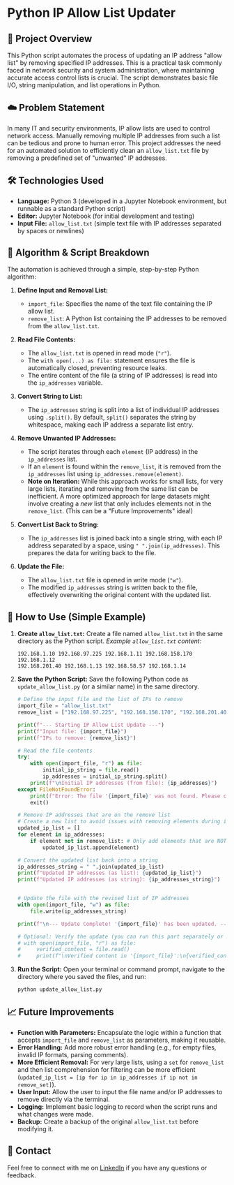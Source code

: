 # Python IP Allow List Updater

## 🎯 Project Overview

This Python script automates the process of updating an IP address "allow list" by removing specified IP addresses. This is a practical task commonly faced in network security and system administration, where maintaining accurate access control lists is crucial. The script demonstrates basic file I/O, string manipulation, and list operations in Python.

## ☁️ Problem Statement

In many IT and security environments, IP allow lists are used to control network access. Manually removing multiple IP addresses from such a list can be tedious and prone to human error. This project addresses the need for an automated solution to efficiently clean an `allow_list.txt` file by removing a predefined set of "unwanted" IP addresses.

## 🛠️ Technologies Used

* **Language:** Python 3 (developed in a Jupyter Notebook environment, but runnable as a standard Python script)
* **Editor:** Jupyter Notebook (for initial development and testing)
* **Input File:** `allow_list.txt` (simple text file with IP addresses separated by spaces or newlines)

## 🧠 Algorithm & Script Breakdown

The automation is achieved through a simple, step-by-step Python algorithm:

1.  **Define Input and Removal List:**
    * `import_file`: Specifies the name of the text file containing the IP allow list.
    * `remove_list`: A Python list containing the IP addresses to be removed from the `allow_list.txt`.

2.  **Read File Contents:**
    * The `allow_list.txt` is opened in read mode (`"r"`).
    * The `with open(...) as file:` statement ensures the file is automatically closed, preventing resource leaks.
    * The entire content of the file (a string of IP addresses) is read into the `ip_addresses` variable.

3.  **Convert String to List:**
    * The `ip_addresses` string is split into a list of individual IP addresses using `.split()`. By default, `split()` separates the string by whitespace, making each IP address a separate list entry.

4.  **Remove Unwanted IP Addresses:**
    * The script iterates through each `element` (IP address) in the `ip_addresses` list.
    * If an `element` is found within the `remove_list`, it is removed from the `ip_addresses` list using `ip_addresses.remove(element)`.
    * **Note on Iteration:** While this approach works for small lists, for very large lists, iterating and removing from the same list can be inefficient. A more optimized approach for large datasets might involve creating a *new* list that only includes elements not in the `remove_list`. (This can be a "Future Improvements" idea!)

5.  **Convert List Back to String:**
    * The `ip_addresses` list is joined back into a single string, with each IP address separated by a space, using `" ".join(ip_addresses)`. This prepares the data for writing back to the file.

6.  **Update the File:**
    * The `allow_list.txt` file is opened in write mode (`"w"`).
    * The modified `ip_addresses` string is written back to the file, effectively overwriting the original content with the updated list.

## 🚀 How to Use (Simple Example)

1.  **Create `allow_list.txt`:**
    Create a file named `allow_list.txt` in the same directory as the Python script.
    *Example `allow_list.txt` content:*
    ```
    192.168.1.10 192.168.97.225 192.168.1.11 192.168.158.170 192.168.1.12
    192.168.201.40 192.168.1.13 192.168.58.57 192.168.1.14
    ```

2.  **Save the Python Script:**
    Save the following Python code as `update_allow_list.py` (or a similar name) in the same directory.

    ```python
    # Define the input file and the list of IPs to remove
    import_file = "allow_list.txt"
    remove_list = ["192.168.97.225", "192.168.158.170", "192.168.201.40", "192.168.58.57"]

    print(f"--- Starting IP Allow List Update ---")
    print(f"Input file: {import_file}")
    print(f"IPs to remove: {remove_list}")

    # Read the file contents
    try:
        with open(import_file, "r") as file:
            initial_ip_string = file.read()
            ip_addresses = initial_ip_string.split()
        print(f"\nInitial IP addresses (from file): {ip_addresses}")
    except FileNotFoundError:
        print(f"Error: The file '{import_file}' was not found. Please create it.")
        exit()

    # Remove IP addresses that are on the remove list
    # Create a new list to avoid issues with removing elements during iteration
    updated_ip_list = []
    for element in ip_addresses:
        if element not in remove_list: # Only add elements that are NOT in the remove_list
            updated_ip_list.append(element)
    
    # Convert the updated list back into a string
    ip_addresses_string = " ".join(updated_ip_list)
    print(f"Updated IP addresses (as list): {updated_ip_list}")
    print(f"Updated IP addresses (as string): {ip_addresses_string}")


    # Update the file with the revised list of IP addresses
    with open(import_file, "w") as file:
        file.write(ip_addresses_string)
    
    print(f"\n--- Update Complete! '{import_file}' has been updated. ---")

    # Optional: Verify the update (you can run this part separately or manually check the file)
    # with open(import_file, "r") as file:
    #     verified_content = file.read()
    #     print(f"\nVerified content in '{import_file}':\n{verified_content}")
    ```

3.  **Run the Script:**
    Open your terminal or command prompt, navigate to the directory where you saved the files, and run:
    ```bash
    python update_allow_list.py
    ```

## 📈 Future Improvements

* **Function with Parameters:** Encapsulate the logic within a function that accepts `import_file` and `remove_list` as parameters, making it reusable.
* **Error Handling:** Add more robust error handling (e.g., for empty files, invalid IP formats, parsing comments).
* **More Efficient Removal:** For very large lists, using a `set` for `remove_list` and then list comprehension for filtering can be more efficient (`updated_ip_list = [ip for ip in ip_addresses if ip not in remove_set]`).
* **User Input:** Allow the user to input the file name and/or IP addresses to remove directly via the terminal.
* **Logging:** Implement basic logging to record when the script runs and what changes were made.
* **Backup:** Create a backup of the original `allow_list.txt` before modifying it.

## 🤝 Contact

Feel free to connect with me on [LinkedIn](www.linkedin.com/in/ezra-park-779325330) if you have any questions or feedback.

